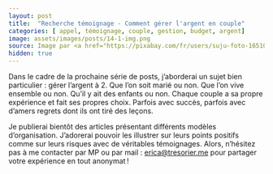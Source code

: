 ```yaml
---
layout: post
title:  "Recherche témoignage - Comment gérer l'argent en couple"
categories: [ appel, témoignage, couple, gestion, budget, argent]
image: assets/images/posts/14-1-img.png
source: Image par <a href="https://pixabay.com/fr/users/suju-foto-165106/?utm_source=link-attribution&amp;utm_medium=referral&amp;utm_campaign=image&amp;utm_content=2736964">suju-foto</a> de <a href="https://pixabay.com/fr/?utm_source=link-attribution&amp;utm_medium=referral&amp;utm_campaign=image&amp;utm_content=2736964">Pixabay</a>
hidden: true
---
```


Dans le cadre de la prochaine série de posts, j’aborderai un sujet bien particulier : gérer l’argent à 2. 
Que l’on soit marié ou non. Que l’on vive ensemble ou non. Qu’il y ait des enfants ou non. 
Chaque couple a sa propre expérience et fait ses propres choix. Parfois avec succès, parfois avec d’amers regrets dont ils ont tiré des leçons. 

Je publierai bientôt des articles présentant différents modèles d’organisation. J’adorerai pouvoir les illustrer sur leurs points positifs comme sur leurs risques avec de véritables témoignages.
Alors, n’hésitez pas à me contacter par MP ou par mail : erica@tresorier.me pour partager votre expérience en tout anonymat !
